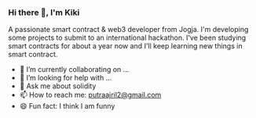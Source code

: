 ### Hi there 👋, I'm Kiki

A passionate smart contract & web3 developer from Jogja. I'm developing some projects to submit to an international hackathon. I've been studying smart contracts for about a year now and I'll keep learning new things in smart contract.

- 🔭 I’m currently collaborating on ...
- 🤔 I’m looking for help with ...
- 💬 Ask me about solidity
- 📫 How to reach me: putraajril2@gmail.com
- 😄 Fun fact: I think I am funny
